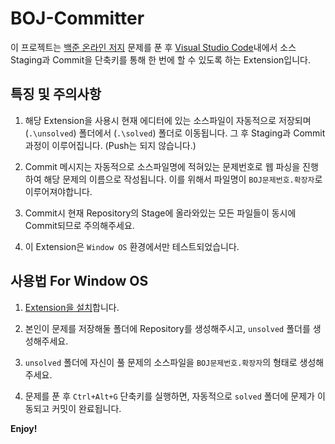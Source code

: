 # BOJ-Committer

이 프로젝트는 [백준 온라인 저지](https://www.acmicpc.net/) 문제를 푼 후 [Visual Studio Code](https://code.visualstudio.com/)내에서 소스 Staging과 Commit을 단축키를 통해 한 번에 할 수 있도록 하는 Extension입니다.

## 특징 및 주의사항

1. 해당 Extension을 사용시 현재 에디터에 있는 소스파일이 자동적으로 저장되며 (`.\unsolved`) 폴더에서 (`.\solved`) 폴더로 이동됩니다. 그 후 Staging과 Commit 과정이 이루어집니다. (Push는 되지 않습니다.)

2. Commit 메시지는 자동적으로 소스파일명에 적혀있는 문제번호로 웹 파싱을 진행하여 해당 문제의 이름으로 작성됩니다. 이를 위해서 파일명이 `BOJ문제번호.확장자`로 이루어져야합니다.

3. Commit시 현재 Repository의 Stage에 올라와있는 모든 파일들이 동시에 Commit되므로 주의해주세요.

4. 이 Extension은 `Window OS` 환경에서만 테스트되었습니다.

## 사용법 For Window OS

1. [Extension을 설치](https://marketplace.visualstudio.com/items?itemName=lolmc00.boj-committer)합니다.

2. 본인이 문제를 저장해둘 폴더에 Repository를 생성해주시고, `unsolved` 폴더를 생성해주세요.

3. `unsolved` 폴더에 자신이 풀 문제의 소스파일을 `BOJ문제번호.확장자`의 형태로 생성해주세요.

4. 문제를 푼 후 `Ctrl+Alt+G` 단축키를 실행하면, 자동적으로 `solved` 폴더에 문제가 이동되고 커밋이 완료됩니다.

**Enjoy!**
